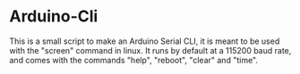 # Arduino-Cli
This is a small script to make an Arduino Serial CLI, it is meant to be used with the "screen" command in linux.
It runs by default at a 115200 baud rate, and comes with the commands "help", "reboot", "clear" and "time".

